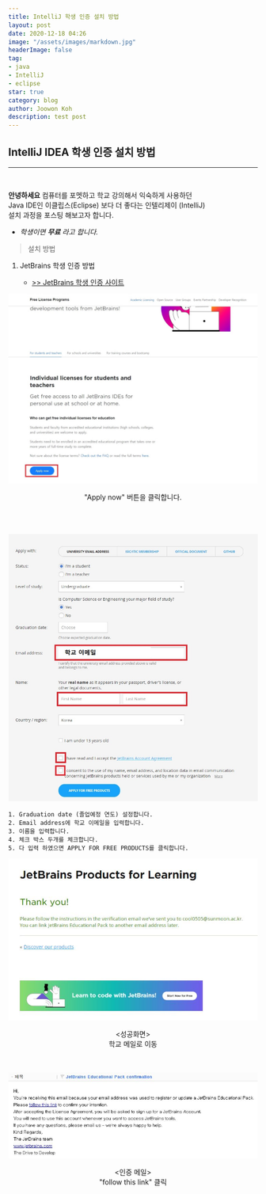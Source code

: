 ```yaml
---
title: IntelliJ 학생 인증 설치 방법 
layout: post
date: 2020-12-18 04:26
image: "/assets/images/markdown.jpg"
headerImage: false
tag:
- java
- IntelliJ
- eclipse
star: true
category: blog
author: Joowon Koh
description: test post
---
```

## IntelliJ IDEA 학생 인증 설치 방법
---
<br>

**안녕하세요**  컴퓨터를 포멧하고 학교 강의해서 익숙하게 사용하던   
Java IDE인 이클립스(Eclipse) 보다 더 좋다는 인텔리제이 (IntelliJ)  
설치 과정을 포스팅 해보고자 합니다.  
- *학생이면 **무료** 라고 합니다.*  
>설치 방법 

1. JetBrains 학생 인증 방법 
    
    - [>> JetBrains 학생 인증 사이트](https://www.jetbrains.com/community/education/#students)

![Markdowm Image](/assets/images/2/1.jpg) 
<center>"Apply now" 버튼을 클릭합니다.</center>
<br>
<br>
<br>


![Markdowm Image](/assets/images/2/2.jpg) 

    1. Graduation date (졸업예정 연도) 설정합니다. 
    2. Email address에 학교 이메일을 입력합니다.
    3. 이름을 입력합니다.
    4. 체크 박스 두개를 체크합니다.
    5. 다 입력 하였으면 APPLY FOR FREE PRODUCTS를 클릭합니다.

![Markdowm Image](/assets/images/2/3.jpg) 
<center><성공화면></center>
<center>학교 메일로 이동<center>
<br>
<br>

![Markdowm Image](/assets/images/2/4.jpg)
<center><인증 메일></center>
<center>"follow this link" 클릭<center>



